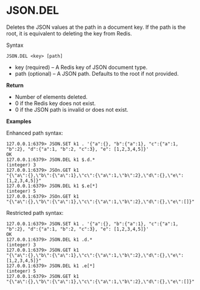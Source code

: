 # JSON\.DEL<a name="json-del"></a>

Deletes the JSON values at the path in a document key\. If the path is the root, it is equivalent to deleting the key from Redis\.

Syntax

```
JSON.DEL <key> [path]
```
+ key \(required\) – A Redis key of JSON document type\.
+ path \(optional\) – A JSON path\. Defaults to the root if not provided\.

**Return**
+ Number of elements deleted\.
+ 0 if the Redis key does not exist\.
+ 0 if the JSON path is invalid or does not exist\.

**Examples**

 Enhanced path syntax:

```
127.0.0.1:6379> JSON.SET k1 . '{"a":{}, "b":{"a":1}, "c":{"a":1, "b":2}, "d":{"a":1, "b":2, "c":3}, "e": [1,2,3,4,5]}'
OK
127.0.0.1:6379> JSON.DEL k1 $.d.*
(integer) 3
127.0.0.1:6379> JSOn.GET k1
"{\"a\":{},\"b\":{\"a\":1},\"c\":{\"a\":1,\"b\":2},\"d\":{},\"e\":[1,2,3,4,5]}"
127.0.0.1:6379> JSON.DEL k1 $.e[*]
(integer) 5
127.0.0.1:6379> JSOn.GET k1
"{\"a\":{},\"b\":{\"a\":1},\"c\":{\"a\":1,\"b\":2},\"d\":{},\"e\":[]}"
```

 Restricted path syntax:

```
127.0.0.1:6379> JSON.SET k1 . '{"a":{}, "b":{"a":1}, "c":{"a":1, "b":2}, "d":{"a":1, "b":2, "c":3}, "e": [1,2,3,4,5]}'
OK
127.0.0.1:6379> JSON.DEL k1 .d.*
(integer) 3
127.0.0.1:6379> JSON.GET k1
"{\"a\":{},\"b\":{\"a\":1},\"c\":{\"a\":1,\"b\":2},\"d\":{},\"e\":[1,2,3,4,5]}"
127.0.0.1:6379> JSON.DEL k1 .e[*]
(integer) 5
127.0.0.1:6379> JSON.GET k1
"{\"a\":{},\"b\":{\"a\":1},\"c\":{\"a\":1,\"b\":2},\"d\":{},\"e\":[]}"
```